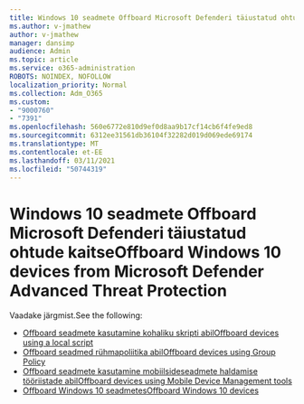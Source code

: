 ```yaml
---
title: Windows 10 seadmete Offboard Microsoft Defenderi täiustatud ohtude kaitse
ms.author: v-jmathew
author: v-jmathew
manager: dansimp
audience: Admin
ms.topic: article
ms.service: o365-administration
ROBOTS: NOINDEX, NOFOLLOW
localization_priority: Normal
ms.collection: Adm_O365
ms.custom:
- "9000760"
- "7391"
ms.openlocfilehash: 560e6772e810d9ef0d8aa9b17cf14cb6f4fe9ed8
ms.sourcegitcommit: 6312ee31561db36104f32282d019d069ede69174
ms.translationtype: MT
ms.contentlocale: et-EE
ms.lasthandoff: 03/11/2021
ms.locfileid: "50744319"
---
```

# <a name="offboard-windows-10-devices-from-microsoft-defender-advanced-threat-protection"></a><span data-ttu-id="1b716-102">Windows 10 seadmete Offboard Microsoft Defenderi täiustatud ohtude kaitse</span><span class="sxs-lookup"><span data-stu-id="1b716-102">Offboard Windows 10 devices from Microsoft Defender Advanced Threat Protection</span></span>

<span data-ttu-id="1b716-103">Vaadake järgmist.</span><span class="sxs-lookup"><span data-stu-id="1b716-103">See the following:</span></span>

- [<span data-ttu-id="1b716-104">Offboard seadmete kasutamine kohaliku skripti abil</span><span class="sxs-lookup"><span data-stu-id="1b716-104">Offboard devices using a local script</span></span>](https://go.microsoft.com/fwlink/?linkid=2143465)
- [<span data-ttu-id="1b716-105">Offboard seadmed rühmapoliitika abil</span><span class="sxs-lookup"><span data-stu-id="1b716-105">Offboard devices using Group Policy</span></span>](https://go.microsoft.com/fwlink/?linkid=2143632)
- [<span data-ttu-id="1b716-106">Offboard seadmete kasutamine mobiilsideseadmete haldamise tööriistade abil</span><span class="sxs-lookup"><span data-stu-id="1b716-106">Offboard devices using Mobile Device Management tools</span></span>](https://go.microsoft.com/fwlink/?linkid=2143633)
- [<span data-ttu-id="1b716-107">Offboard Windows 10 seadmetes</span><span class="sxs-lookup"><span data-stu-id="1b716-107">Offboard Windows 10 devices</span></span>](https://go.microsoft.com/fwlink/?linkid=2143629)
